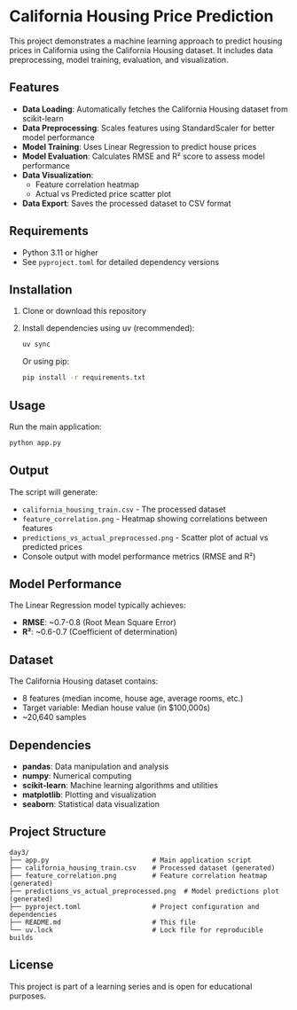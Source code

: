 # California Housing Price Prediction

This project demonstrates a machine learning approach to predict housing prices in California using the California Housing dataset. It includes data preprocessing, model training, evaluation, and visualization.

## Features

- **Data Loading**: Automatically fetches the California Housing dataset from scikit-learn
- **Data Preprocessing**: Scales features using StandardScaler for better model performance
- **Model Training**: Uses Linear Regression to predict house prices
- **Model Evaluation**: Calculates RMSE and R² score to assess model performance
- **Data Visualization**: 
  - Feature correlation heatmap
  - Actual vs Predicted price scatter plot
- **Data Export**: Saves the processed dataset to CSV format

## Requirements

- Python 3.11 or higher
- See `pyproject.toml` for detailed dependency versions

## Installation

1. Clone or download this repository
2. Install dependencies using uv (recommended):
   ```bash
   uv sync
   ```
   
   Or using pip:
   ```bash
   pip install -r requirements.txt
   ```

## Usage

Run the main application:
```bash
python app.py
```

## Output

The script will generate:
- `california_housing_train.csv` - The processed dataset
- `feature_correlation.png` - Heatmap showing correlations between features
- `predictions_vs_actual_preprocessed.png` - Scatter plot of actual vs predicted prices
- Console output with model performance metrics (RMSE and R²)

## Model Performance

The Linear Regression model typically achieves:
- **RMSE**: ~0.7-0.8 (Root Mean Square Error)
- **R²**: ~0.6-0.7 (Coefficient of determination)

## Dataset

The California Housing dataset contains:
- 8 features (median income, house age, average rooms, etc.)
- Target variable: Median house value (in $100,000s)
- ~20,640 samples

## Dependencies

- **pandas**: Data manipulation and analysis
- **numpy**: Numerical computing
- **scikit-learn**: Machine learning algorithms and utilities
- **matplotlib**: Plotting and visualization
- **seaborn**: Statistical data visualization

## Project Structure

```
day3/
├── app.py                          # Main application script
├── california_housing_train.csv    # Processed dataset (generated)
├── feature_correlation.png         # Feature correlation heatmap (generated)
├── predictions_vs_actual_preprocessed.png  # Model predictions plot (generated)
├── pyproject.toml                  # Project configuration and dependencies
├── README.md                       # This file
└── uv.lock                         # Lock file for reproducible builds
```

## License

This project is part of a learning series and is open for educational purposes.
